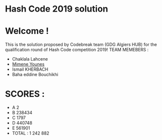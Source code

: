 # Hash Code 2019 solution
# Welcome !
This is the solution proposed by Codebreak team (GDG Algiers HUB) for the qualification round of Hash Code competition 2019!
TEAM MEMEBERS :
- Chaklala Lahcene
- [Mimene Younes](https://github.com/younes38)
- Ismail KHERBACH
- Baha eddine Bouchikhi




 # SCORES : 
 *    A 2
 *    B 238434
 *    C 1797
 *    D 440748
 *    E 561901
 * TOTAL : 1 242 882
 
